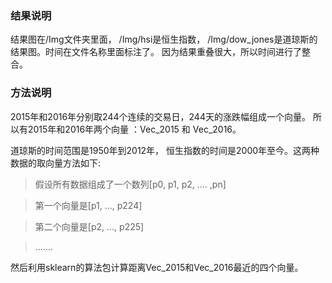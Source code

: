 ### 结果说明

结果图在/Img文件夹里面， /Img/hsi是恒生指数， /Img/dow_jones是道琼斯的结果图。时间在文件名称里面标注了。
因为结果重叠很大，所以时间进行了整合。

### 方法说明

2015年和2016年分别取244个连续的交易日，244天的涨跌幅组成一个向量。 所以有2015年和2016年两个向量 ：Vec_2015 和 Vec_2016。

道琼斯的时间范围是1950年到2012年， 恒生指数的时间是2000年至今。这两种数据的取向量方法如下:

>假设所有数据组成了一个数列[p0, p1, p2, .... ,pn]

>第一个向量是[p1, ..., p224]

>第二个向量是[p2, ..., p225]

> .......


然后利用sklearn的算法包计算距离Vec_2015和Vec_2016最近的四个向量。
